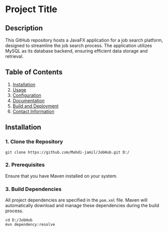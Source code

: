 # Project Title


## Description

This GitHub repository hosts a JavaFX application for a job search platform, designed to streamline the job search process. The application utilizes MySQL as its database backend, ensuring efficient data storage and retrieval.


## Table of Contents

1. [Installation](#installation)
2. [Usage](#usage)
3. [Configuration](#configuration)
4. [Documentation](#documentation)
5. [Build and Deployment](#build-and-deployment)
6. [Contact Information](#contact-information)

## Installation
### 1. Clone the Repository
```
git clone https://github.com/Mahdi-jamil/JobHub.git D:/
```
### 2. Prerequisites
Ensure that you have Maven installed on your system.
### 3. Build Dependencies
All project dependencies are specified in the `pom.xml` file. Maven will automatically download and manage these dependencies during the build process.
```
cd D:/JobHub
mvn dependency:resolve

```


